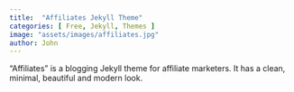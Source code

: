 ```yaml
---
title:  "Affiliates Jekyll Theme"
categories: [ Free, Jekyll, Themes ]
image: "assets/images/affiliates.jpg"
author: John
---
```

“Affiliates” is a blogging Jekyll theme for affiliate marketers. It has a clean, minimal, beautiful and modern look.

